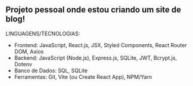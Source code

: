 Projeto pessoal onde estou criando um site de blog! 
-
LINGUAGENS/TECNOLOGIAS:
- Frontend:	JavaScript, React.js, JSX, Styled Components, React Router DOM, Axios
- Backend:	JavaScript (Node.js), Express.js, SQLite, JWT, Bcrypt.js, Dotenv
- Banco de Dados:	SQL, SQLite
- Ferramentas:	Git, Vite (ou Create React App), NPM/Yarn
